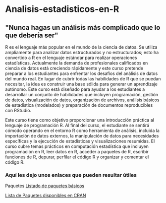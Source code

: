 # Analisis-estadisticos-en-R
## "Nunca hagas un análisis más complicado que lo que debería ser"

R es el lenguaje más popular en el mundo de la ciencia de datos. Se utiliza ampliamente para analizar datos estructurados y no estructurados; esto ha convertido a R en el lenguaje estándar para realizar operaciones estadísticas. Actualmente la demanda de profesionales calificados en ciencia de datos está creciendo rápidamente y este curso pretende preparar a los estudiantes para enfrentar los desafíos del análisis de datos del mundo real.
En lugar de cubrir todas las habilidades de R que se puedan necesitar, la idea es construir una base sólida para generar un aprendizaje autónomo. Este curso está diseñado para ayudar a los estudiantes a desarrollar un conjunto de habilidades que incluyen programación, gestión de datos, visualización de datos, organización de archivos, análisis básicos de estadística (modelados) y preparación de documentos reproducibles con RStudio.

Este curso tiene como objetivo proporcionar una introducción práctica al lenguaje de programación R. Al final del curso, el estudiante se sentirá cómodo operando en el entorno R como herramienta de análisis, incluida la importación de datos externos, la manipulación de datos para necesidades específicas y la ejecución de estadísticas y visualizaciones resumidas.
El curso cubre temas prácticos en computación estadística que incluyen programación en R, leer datos en R, acceder a paquetes de R, escribir funciones de R, depurar, perfilar el código R y organizar y comentar el código R.


### Aquí les dejo unos enlaces que pueden resultar útiles
Paquetes
[Listado de paquetes básicos](https://support.rstudio.com/hc/en-us/articles/201057987-Quick-list-of-useful-R-packages)

[Lista de Paquetes disponibles en CRAN](https://cran.r-project.org/web/packages/available_packages_by_name.html)
